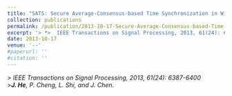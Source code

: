```yaml
---
title: "SATS: Secure Average-Consensus-based Time Synchronization in Wireless Sensor Networks"
collection: publications
permalink: /publication/2013-10-17-Secure-Average-Consensus-based-Time-Synchronization/
excerpt: '> *>  IEEE Transactions on Signal Processing, 2013, 61(24): 6387-6400*<br>> ***J. He**, P. Cheng, L. Shi, and J. Chen*.'
date: 2013-10-17
venue: '--'
#paperurl: ''
#citation: ''
---
```

*> IEEE Transactions on Signal Processing, 2013, 61(24): 6387-6400*  
*>**J. He**, P. Cheng, L. Shi, and J. Chen*.